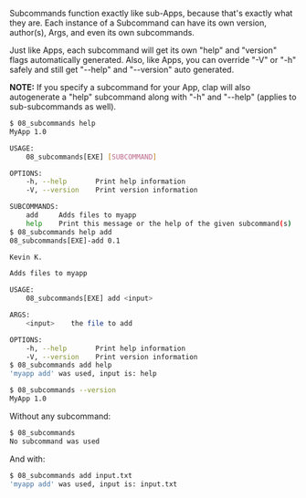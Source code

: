 Subcommands function exactly like sub-Apps, because that's exactly what they are. Each
instance of a Subcommand can have its own version, author(s), Args, and even its own
subcommands.

Just like Apps, each subcommand will get its own "help" and "version" flags automatically
generated. Also, like Apps, you can override "-V" or "-h" safely and still get "--help" and
"--version" auto generated.

**NOTE:** If you specify a subcommand for your App, clap will also autogenerate a "help"
subcommand along with "-h" and "--help" (applies to sub-subcommands as well).

```bash
$ 08_subcommands help
MyApp 1.0

USAGE:
    08_subcommands[EXE] [SUBCOMMAND]

OPTIONS:
    -h, --help       Print help information
    -V, --version    Print version information

SUBCOMMANDS:
    add     Adds files to myapp
    help    Print this message or the help of the given subcommand(s)
$ 08_subcommands help add
08_subcommands[EXE]-add 0.1

Kevin K.

Adds files to myapp

USAGE:
    08_subcommands[EXE] add <input>

ARGS:
    <input>    the file to add

OPTIONS:
    -h, --help       Print help information
    -V, --version    Print version information
$ 08_subcommands add help
'myapp add' was used, input is: help
```

```bash
$ 08_subcommands --version
MyApp 1.0
```

Without any subcommand:
```bash
$ 08_subcommands
No subcommand was used
```

And with:
```bash
$ 08_subcommands add input.txt
'myapp add' was used, input is: input.txt
```
